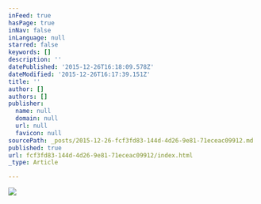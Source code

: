 ```yaml
---
inFeed: true
hasPage: true
inNav: false
inLanguage: null
starred: false
keywords: []
description: ''
datePublished: '2015-12-26T16:18:09.578Z'
dateModified: '2015-12-26T16:17:39.151Z'
title: ''
author: []
authors: []
publisher:
  name: null
  domain: null
  url: null
  favicon: null
sourcePath: _posts/2015-12-26-fcf3fd83-144d-4d26-9e81-71eceac09912.md
published: true
url: fcf3fd83-144d-4d26-9e81-71eceac09912/index.html
_type: Article

---
```

![](https://the-grid-user-content.s3-us-west-2.amazonaws.com/1e39c15f-c0e5-4b7d-9a3e-81d893bbd483.jpg)